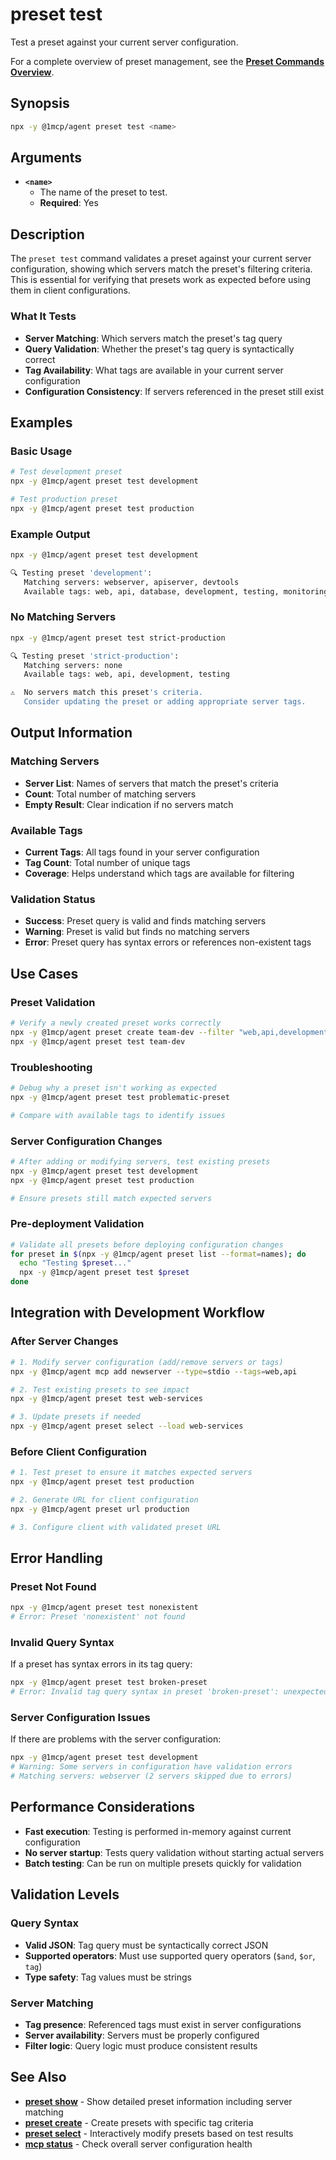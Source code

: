 # preset test

Test a preset against your current server configuration.

For a complete overview of preset management, see the **[Preset Commands Overview](./index)**.

## Synopsis

```bash
npx -y @1mcp/agent preset test <name>
```

## Arguments

- **`<name>`**
  - The name of the preset to test.
  - **Required**: Yes

## Description

The `preset test` command validates a preset against your current server configuration, showing which servers match the preset's filtering criteria. This is essential for verifying that presets work as expected before using them in client configurations.

### What It Tests

- **Server Matching**: Which servers match the preset's tag query
- **Query Validation**: Whether the preset's tag query is syntactically correct
- **Tag Availability**: What tags are available in your current server configuration
- **Configuration Consistency**: If servers referenced in the preset still exist

## Examples

### Basic Usage

```bash
# Test development preset
npx -y @1mcp/agent preset test development

# Test production preset
npx -y @1mcp/agent preset test production
```

### Example Output

```bash
npx -y @1mcp/agent preset test development

🔍 Testing preset 'development':
   Matching servers: webserver, apiserver, devtools
   Available tags: web, api, database, development, testing, monitoring
```

### No Matching Servers

```bash
npx -y @1mcp/agent preset test strict-production

🔍 Testing preset 'strict-production':
   Matching servers: none
   Available tags: web, api, development, testing

⚠️  No servers match this preset's criteria.
   Consider updating the preset or adding appropriate server tags.
```

## Output Information

### Matching Servers

- **Server List**: Names of servers that match the preset's criteria
- **Count**: Total number of matching servers
- **Empty Result**: Clear indication if no servers match

### Available Tags

- **Current Tags**: All tags found in your server configuration
- **Tag Count**: Total number of unique tags
- **Coverage**: Helps understand which tags are available for filtering

### Validation Status

- **Success**: Preset query is valid and finds matching servers
- **Warning**: Preset is valid but finds no matching servers
- **Error**: Preset query has syntax errors or references non-existent tags

## Use Cases

### Preset Validation

```bash
# Verify a newly created preset works correctly
npx -y @1mcp/agent preset create team-dev --filter "web,api,development"
npx -y @1mcp/agent preset test team-dev
```

### Troubleshooting

```bash
# Debug why a preset isn't working as expected
npx -y @1mcp/agent preset test problematic-preset

# Compare with available tags to identify issues
```

### Server Configuration Changes

```bash
# After adding or modifying servers, test existing presets
npx -y @1mcp/agent preset test development
npx -y @1mcp/agent preset test production

# Ensure presets still match expected servers
```

### Pre-deployment Validation

```bash
# Validate all presets before deploying configuration changes
for preset in $(npx -y @1mcp/agent preset list --format=names); do
  echo "Testing $preset..."
  npx -y @1mcp/agent preset test $preset
done
```

## Integration with Development Workflow

### After Server Changes

```bash
# 1. Modify server configuration (add/remove servers or tags)
npx -y @1mcp/agent mcp add newserver --type=stdio --tags=web,api

# 2. Test existing presets to see impact
npx -y @1mcp/agent preset test web-services

# 3. Update presets if needed
npx -y @1mcp/agent preset select --load web-services
```

### Before Client Configuration

```bash
# 1. Test preset to ensure it matches expected servers
npx -y @1mcp/agent preset test production

# 2. Generate URL for client configuration
npx -y @1mcp/agent preset url production

# 3. Configure client with validated preset URL
```

## Error Handling

### Preset Not Found

```bash
npx -y @1mcp/agent preset test nonexistent
# Error: Preset 'nonexistent' not found
```

### Invalid Query Syntax

If a preset has syntax errors in its tag query:

```bash
npx -y @1mcp/agent preset test broken-preset
# Error: Invalid tag query syntax in preset 'broken-preset': unexpected token
```

### Server Configuration Issues

If there are problems with the server configuration:

```bash
npx -y @1mcp/agent preset test development
# Warning: Some servers in configuration have validation errors
# Matching servers: webserver (2 servers skipped due to errors)
```

## Performance Considerations

- **Fast execution**: Testing is performed in-memory against current configuration
- **No server startup**: Tests query validation without starting actual servers
- **Batch testing**: Can be run on multiple presets quickly for validation

## Validation Levels

### Query Syntax

- **Valid JSON**: Tag query must be syntactically correct JSON
- **Supported operators**: Must use supported query operators (`$and`, `$or`, `tag`)
- **Type safety**: Tag values must be strings

### Server Matching

- **Tag presence**: Referenced tags must exist in server configurations
- **Server availability**: Servers must be properly configured
- **Filter logic**: Query logic must produce consistent results

## See Also

- **[preset show](./show)** - Show detailed preset information including server matching
- **[preset create](./create)** - Create presets with specific tag criteria
- **[preset select](./select)** - Interactively modify presets based on test results
- **[mcp status](../mcp/status)** - Check overall server configuration health
